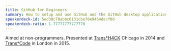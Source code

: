 ```yaml
---
title: GitHub for Beginners
summary: How to setup and use GitHub and the GitHub desktop applications.
speakerdeck-id: 5ed38c70ab6c0131cbe70e9464dacf0d
speakerdeck-ratio: 1.77777777777778
---
```

Aimed at non-programmers. Presented at [Trans*H4CK](http://www.transhack.org) Chicago in 2014 and [Trans*Code](http://trans-code.org) in London in 2015.
